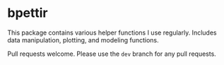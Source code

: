 # bpettir

This package contains various helper functions I use regularly. Includes data manipulation, plotting, and modeling functions.

Pull requests welcome. Please use the `dev` branch for any pull requests.
